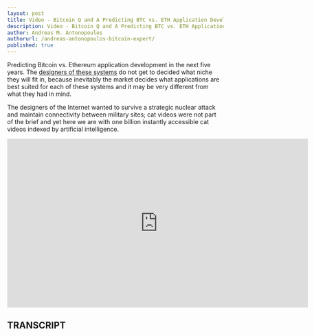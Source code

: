 ```yaml
---
layout: post
title: Video - Bitcoin Q and A Predicting BTC vs. ETH Application Development
description: Video - Bitcoin Q and A Predicting BTC vs. ETH Application Development
author: Andreas M. Antonopoulos
authorurl: /andreas-antonopoulos-bitcoin-expert/
published: true
---
```


<p>Predicting Bitcoin vs. Ethereum application development in the next five years. The <a href="/isle-of-man-blockchain-cluster-expansion/">designers of these systems</a> do not get to decided what niche they will fit in, because inevitably the market decides what applications are best suited for each of these systems and it may be very different from what they had in mind. </p>

<p>The designers of the Internet wanted to survive a strategic nuclear attack and maintain connectivity between military sites; cat videos were not part of the brief and yet here we are with one billion instantly accessible cat videos indexed by artificial intelligence.</p>

<center><iframe width="700" height="394" src="https://www.youtube.com/embed/0gqDvD0ptJ8?list=PLPQwGV1aLnTsHvzevl9BAUlfsfwFfU7aP" frameborder="0" allowfullscreen></iframe></center>

<h2>TRANSCRIPT</h2>
